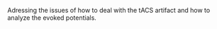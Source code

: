 Adressing the issues of how to deal with the tACS artifact and how to analyze the evoked potentials.
